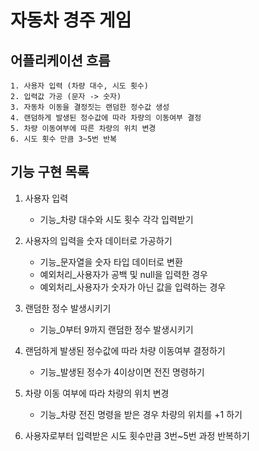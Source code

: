 # 자동차 경주 게임

## 어플리케이션 흐름
    1. 사용자 입력 (차량 대수, 시도 횟수)
    2. 입력값 가공 (문자 -> 숫자)
    3. 자동차 이동을 결정짓는 랜덤한 정수값 생성
    4. 랜덤하게 발생된 정수값에 따라 차량의 이동여부 결정
    5. 차량 이동여부에 따른 차량의 위치 변경
    6. 시도 횟수 만큼 3~5번 반복

## 기능 구현 목록

1. 사용자 입력
    * 기능_차량 대수와 시도 횟수 각각 입력받기

2. 사용자의 입력을 숫자 데이터로 가공하기
    * 기능_문자열을 숫자 타입 데이터로 변환
    * 예외처리_사용자가 공백 및 null을 입력한 경우
    * 예외처리_사용자가 숫자가 아닌 값을 입력하는 경우
    
3. 랜덤한 정수 발생시키기
    * 기능_0부터 9까지 랜덤한 정수 발생시키기

4. 랜덤하게 발생된 정수값에 따라 차량 이동여부 결정하기
    * 기능_발생된 정수가 4이상이면 전진 명령하기

5. 차량 이동 여부에 따라 차량의 위치 변경
    * 기능_차량 전진 명령을 받은 경우 차량의 위치를 +1 하기
    
6. 사용자로부터 입력받은 시도 횟수만큼 3번~5번 과정 반복하기